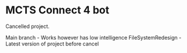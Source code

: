 # MCTS Connect 4 bot
Cancelled project.

Main branch - Works however has low intelligence
FileSystemRedesign - Latest version of project before cancel

